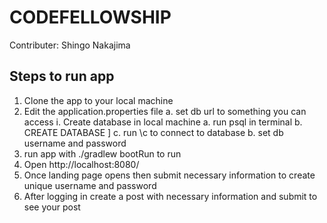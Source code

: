 # CODEFELLOWSHIP
Contributer: Shingo Nakajima

## Steps to run app
1. Clone the app to your local machine
2. Edit the application.properties file 
    a. set db url to something you can access
        i. Create database in local machine 
               a. run psql in terminal
               b. CREATE DATABASE <database name>]
               c. run \c <database name> to connect to database
    b. set db username and password
3. run app with ./gradlew bootRun to run 
4. Open http://localhost:8080/
5. Once landing page opens then submit necessary information to create unique username and password
6. After logging in create a post with necessary information and submit to see your post
